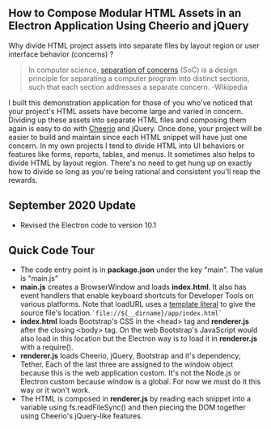 

How to Compose Modular HTML Assets in an Electron Application Using Cheerio and jQuery
------------------------------------------------------------------------

Why divide HTML project assets into separate files by layout region or user interface behavior (concerns) ?

> In computer science, [separation of concerns](https://en.wikipedia.org/wiki/Separation_of_concerns) (SoC) is a design principle for separating a computer program into distinct sections, such that each section addresses a separate concern. -Wikipedia

I built this demonstration application for those of you who've noticed that your project's HTML assets have become large and varied in concern. Dividing up these assets into separate HTML files and composing them again is easy to do with [Cheerio](https://www.npmjs.com/package/cheerio) and jQuery. Once done, your project will be easier to build and maintain since each HTML snippet will have just one concern. In my own projects I tend to divide HTML into UI behaviors or features like forms, reports, tables, and menus. It sometimes also helps to divide HTML by layout region. There's no need to get hung up on exactly how to divide so long as you're being rational and consistent you'll reap the rewards.

September 2020 Update
---------------------
- Revised the Electron code to version 10.1

Quick Code Tour
---------------
- The code entry point is in **package.json** under the key "main". The value is "main.js"
- **main.js** creates a BrowserWindow and loads **index.html**. It also has event handlers that enable keyboard shortcuts for Developer Tools on various platforms. Note that loadURL uses a [template literal](https://developer.mozilla.org/en-US/docs/Web/JavaScript/Reference/Template_literals) to give the source file's location.`` `file://${__dirname}/app/index.html` ``
- **index.html** loads Bootstrap's CSS in the &lt;head&gt; tag and **renderer.js** after the closing &lt;body&gt; tag. On the web Bootstrap's JavaScript would also load in this location but the Electron way is to load it in **renderer.js** with a require().
- **renderer.js** loads Cheerio, jQuery, Bootstrap and it's dependency; Tether. Each of the last three are assigned to the window object because this is the web application custom. It's not the Node.js or Electron custom because window is a global. For now we must do it this way or it won't work.
- The HTML is composed in **renderer.js** by reading each snippet into a variable using fs.readFileSync() and then piecing the DOM together using Cheerio's jQuery-like features.
